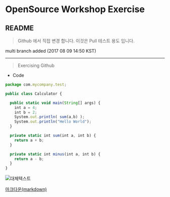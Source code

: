 # OpenSource Workshop Exercise
## README

> Github 에서 직접 변경 합니다.
> 이것은 Pull 테스트 용도 입니다.

multi branch added (2017 08 09 14:50 KST)

----

> Exercising Github

* Code

```javascript
package com.mycompany.test;

public class Calculator {

  public static void main(String[] args) {
    int a = 4;
    int b = 2;
    System.out.println( sum(a,b) );
    System.out.println("Hello World");
  }

  private static int sum(int a, int b) {
    return a + b;
  }

  private static int minus(int a, int b) {
    return a - b;
  }
}
```

![대체텍스트](http://pad.haroopress.com/docs/ko/markdown/images/markdown_128.png)

[마크다운(markdown)](http://daringfireball.net/projects/markdown/)

<Test Fork>

